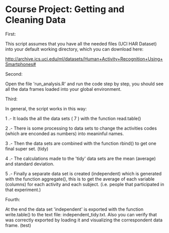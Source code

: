 Course Project: Getting and Cleaning Data
==========================

First:

This script assumes that you have all the needed files (UCI HAR Dataset) into your default working directory, which you can download here: 

http://archive.ics.uci.edu/ml/datasets/Human+Activity+Recognition+Using+Smartphones#

Second:

Open the file 'run_analysis.R' and run the code step by step, you should see all the data frames loaded into your global environment.

Third:

In general, the script works in this way:

1 .- It loads the all the data sets ( 7 ) with the function read.table()

2 .- There is some processing to data sets to change the activities codes (which are enconded as numbers) into meaninful names.

3 .- Then the data sets are combined with the function rbind() to get one final super set. (tidy)

4 .- The calculations made to the 'tidy' data sets are the mean (average) and standard deviation.

5 .- Finally a separate data set is created (independent) which is generated with the function aggregate(), this is to get  the average of each variable (columns) for each activity and each subject. (i.e. people that participated in that experiment.)


Fourth:

At the end the data set 'independent' is exported with the function write.table() to the text file:  independent_tidy.txt.  Also you can verify that was correctly exported by loading it and visualizing the correspondent data frame. (test)
